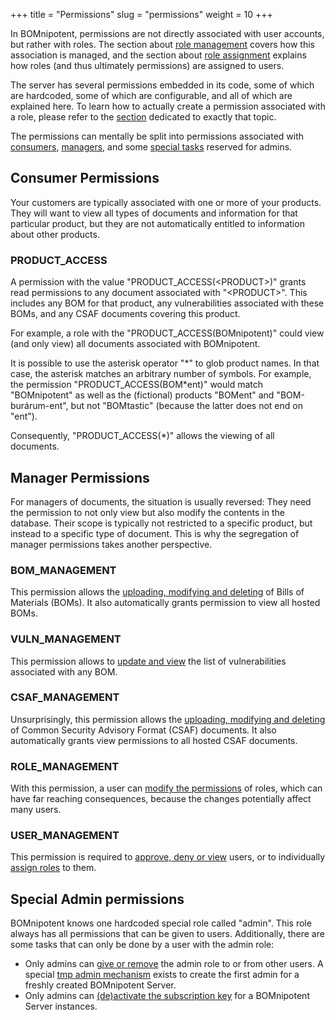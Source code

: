 +++
title = "Permissions"
slug = "permissions"
weight = 10
+++

In BOMnipotent, permissions are not directly associated with user accounts, but rather with roles. The section about [role management](/client/manager/access-management/role-management/) covers how this association is managed, and the section about [role assignment](/client/manager/access-management/role-assignment/) explains how roles (and thus ultimately permissions) are assigned to users.

The server has several permissions embedded in its code, some of which are hardcoded, some of which are configurable, and all of which are explained here. To learn how to actually create a permission associated with a role, please refer to the [section](/client/manager/access-management/role-management/) dedicated to exactly that topic.

The permissions can mentally be split into permissions associated with [consumers](#consumer-permissions), [managers](#manager-permissions), and some [special tasks](#special-admin-permissions) reserved for admins.

## Consumer Permissions

Your customers are typically associated with one or more of your products. They will want to view all types of documents and information for that particular product, but they are not automatically entitled to information about other products.

### PRODUCT_ACCESS

A permission with the value "PRODUCT_ACCESS(\<PRODUCT\>)" grants read permissions to any document associated with "\<PRODUCT\>". This includes any BOM for that product, any vulnerabilities associated with these BOMs, and any CSAF documents covering this product.

For example, a role with the "PRODUCT_ACCESS(BOMnipotent)" could view (and only view) all documents associated with BOMnipotent.

It is possible to use the asterisk operator "\*" to glob product names. In that case, the asterisk matches an arbitrary number of symbols. For example, the permission "PRODUCT_ACCESS(BOM\*ent)" would match "BOMnipotent" as well as the (fictional) products "BOMent" and "BOM-burárum-ent", but not "BOMtastic" (because the latter does not end on "ent").

Consequently, "PRODUCT_ACCESS(\*)" allows the viewing of all documents.

## Manager Permissions

For managers of documents, the situation is usually reversed: They need the permission to not only view but also modify the contents in the database. Their scope is typically not restricted to a specific product, but instead to a specific type of document. This is why the segregation of manager permissions takes another perspective.

### BOM_MANAGEMENT

This permission allows the [uploading, modifying and deleting](/client/manager/doc-management/boms/) of Bills of Materials (BOMs). It also automatically grants permission to view all hosted BOMs.

### VULN_MANAGEMENT

This permission allows to [update and view](/client/manager/doc-management/vulnerabilities/) the list of vulnerabilities associated with any BOM.

### CSAF_MANAGEMENT

Unsurprisingly, this permission allows the [uploading, modifying and deleting](/client/manager/doc-management/csaf-docs/) of Common Security Advisory Format (CSAF) documents. It also automatically grants view permissions to all hosted CSAF documents.

### ROLE_MANAGEMENT

With this permission, a user can [modify the permissions](/client/manager/access-management/role-management/) of roles, which can have far reaching consequences, because the changes potentially affect many users.

### USER_MANAGEMENT

This permission is required to [approve, deny or view](/client/manager/access-management/user-management/) users, or to individually [assign roles](/client/manager/access-management/role-assignment/) to them.

## Special Admin permissions

BOMnipotent knows one hardcoded special role called "admin". This role always has all permissions that can be given to users. Additionally, there are some tasks that can only be done by a user with the admin role:
- Only admins can [give or remove](/client/manager/access-management/role-assignment/) the admin role to or from other users. A special [tmp admin mechanism](/server/setup/admin/) exists to create the first admin for a freshly created BOMnipotent Server.
- Only admins can [(de)activate the subscription key](/client/manager/subscription/) for a BOMnipotent Server instances.
